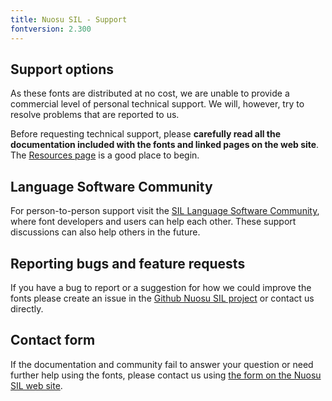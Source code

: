 ```yaml
---
title: Nuosu SIL - Support
fontversion: 2.300
---
```


## Support options

As these fonts are distributed at no cost, we are unable to provide a commercial level of personal technical support. We will, however, try to resolve problems that are reported to us.

Before requesting technical support, please **carefully read all the documentation included with the fonts and linked pages on the web site**. The [Resources page](resources.md) is a good place to begin.

## Language Software Community

For person-to-person support visit the [SIL Language Software Community](https://community.software.sil.org/c/silfonts), where font developers and users can help each other. These support discussions can also help others in the future.

## Reporting bugs and feature requests

If you have a bug to report or a suggestion for how we could improve the fonts please create an issue in the [Github Nuosu SIL project](https://github.com/silnrsi/font-nuosu/issues) or contact us directly.

## Contact form

If the documentation and community fail to answer your question or need further help using the fonts, please contact us using [the form on the Nuosu SIL web site](https://software.sil.org/nuosu/#contact).
